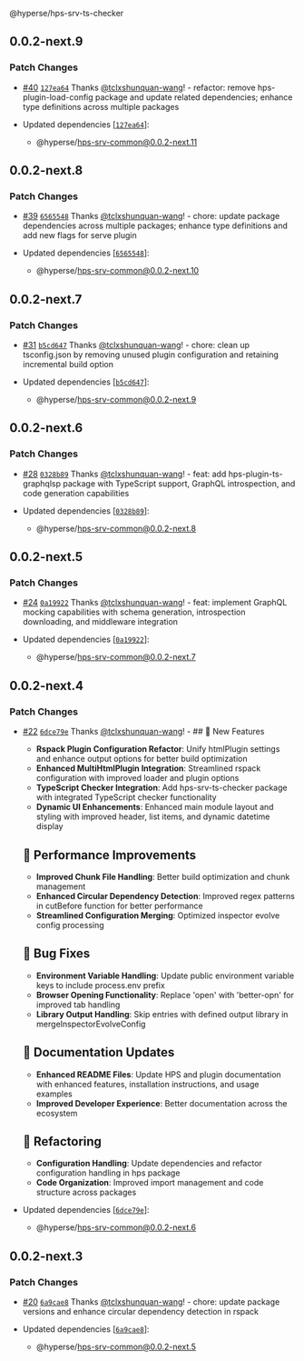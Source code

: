 @hyperse/hps-srv-ts-checker

## 0.0.2-next.9

### Patch Changes

- [#40](https://github.com/hyperse-io/hps/pull/40) [`127ea64`](https://github.com/hyperse-io/hps/commit/127ea644045174924a1a9d68fdd934166ca21735) Thanks [@tclxshunquan-wang](https://github.com/tclxshunquan-wang)! - refactor: remove hps-plugin-load-config package and update related dependencies; enhance type definitions across multiple packages

- Updated dependencies [[`127ea64`](https://github.com/hyperse-io/hps/commit/127ea644045174924a1a9d68fdd934166ca21735)]:
  - @hyperse/hps-srv-common@0.0.2-next.11

## 0.0.2-next.8

### Patch Changes

- [#39](https://github.com/hyperse-io/hps/pull/39) [`6565548`](https://github.com/hyperse-io/hps/commit/6565548923570188524ae1edbf21dd1ff0d67142) Thanks [@tclxshunquan-wang](https://github.com/tclxshunquan-wang)! - chore: update package dependencies across multiple packages; enhance type definitions and add new flags for serve plugin

- Updated dependencies [[`6565548`](https://github.com/hyperse-io/hps/commit/6565548923570188524ae1edbf21dd1ff0d67142)]:
  - @hyperse/hps-srv-common@0.0.2-next.10

## 0.0.2-next.7

### Patch Changes

- [#31](https://github.com/hyperse-io/hps/pull/31) [`b5cd647`](https://github.com/hyperse-io/hps/commit/b5cd6471f97177edd47bbb9fcc525c69883b9b8d) Thanks [@tclxshunquan-wang](https://github.com/tclxshunquan-wang)! - chore: clean up tsconfig.json by removing unused plugin configuration and retaining incremental build option

- Updated dependencies [[`b5cd647`](https://github.com/hyperse-io/hps/commit/b5cd6471f97177edd47bbb9fcc525c69883b9b8d)]:
  - @hyperse/hps-srv-common@0.0.2-next.9

## 0.0.2-next.6

### Patch Changes

- [#28](https://github.com/hyperse-io/hps/pull/28) [`0328b89`](https://github.com/hyperse-io/hps/commit/0328b899cb47aaf51908d7e4ceb83d660088c585) Thanks [@tclxshunquan-wang](https://github.com/tclxshunquan-wang)! - feat: add hps-plugin-ts-graphqlsp package with TypeScript support, GraphQL introspection, and code generation capabilities

- Updated dependencies [[`0328b89`](https://github.com/hyperse-io/hps/commit/0328b899cb47aaf51908d7e4ceb83d660088c585)]:
  - @hyperse/hps-srv-common@0.0.2-next.8

## 0.0.2-next.5

### Patch Changes

- [#24](https://github.com/hyperse-io/hps/pull/24) [`0a19922`](https://github.com/hyperse-io/hps/commit/0a199222465e3cefc9fc9450e9117a234e7f8b24) Thanks [@tclxshunquan-wang](https://github.com/tclxshunquan-wang)! - feat: implement GraphQL mocking capabilities with schema generation, introspection downloading, and middleware integration

- Updated dependencies [[`0a19922`](https://github.com/hyperse-io/hps/commit/0a199222465e3cefc9fc9450e9117a234e7f8b24)]:
  - @hyperse/hps-srv-common@0.0.2-next.7

## 0.0.2-next.4

### Patch Changes

- [#22](https://github.com/hyperse-io/hps/pull/22) [`6dce79e`](https://github.com/hyperse-io/hps/commit/6dce79eff1d14913194ac39f13d3039559144f39) Thanks [@tclxshunquan-wang](https://github.com/tclxshunquan-wang)! - ## 🚀 New Features
  - **Rspack Plugin Configuration Refactor**: Unify htmlPlugin settings and enhance output options for better build optimization
  - **Enhanced MultiHtmlPlugin Integration**: Streamlined rspack configuration with improved loader and plugin options
  - **TypeScript Checker Integration**: Add hps-srv-ts-checker package with integrated TypeScript checker functionality
  - **Dynamic UI Enhancements**: Enhanced main module layout and styling with improved header, list items, and dynamic datetime display

  ## 🔧 Performance Improvements
  - **Improved Chunk File Handling**: Better build optimization and chunk management
  - **Enhanced Circular Dependency Detection**: Improved regex patterns in cutBefore function for better performance
  - **Streamlined Configuration Merging**: Optimized inspector evolve config processing

  ## 🐞 Bug Fixes
  - **Environment Variable Handling**: Update public environment variable keys to include process.env prefix
  - **Browser Opening Functionality**: Replace 'open' with 'better-opn' for improved tab handling
  - **Library Output Handling**: Skip entries with defined output library in mergeInspectorEvolveConfig

  ## 📖 Documentation Updates
  - **Enhanced README Files**: Update HPS and plugin documentation with enhanced features, installation instructions, and usage examples
  - **Improved Developer Experience**: Better documentation across the ecosystem

  ## 🔨 Refactoring
  - **Configuration Handling**: Update dependencies and refactor configuration handling in hps package
  - **Code Organization**: Improved import management and code structure across packages

- Updated dependencies [[`6dce79e`](https://github.com/hyperse-io/hps/commit/6dce79eff1d14913194ac39f13d3039559144f39)]:
  - @hyperse/hps-srv-common@0.0.2-next.6

## 0.0.2-next.3

### Patch Changes

- [#20](https://github.com/hyperse-io/hps/pull/20) [`6a9cae8`](https://github.com/hyperse-io/hps/commit/6a9cae817150b0d2f123da6dcf04f8b310935450) Thanks [@tclxshunquan-wang](https://github.com/tclxshunquan-wang)! - chore: update package versions and enhance circular dependency detection in rspack

- Updated dependencies [[`6a9cae8`](https://github.com/hyperse-io/hps/commit/6a9cae817150b0d2f123da6dcf04f8b310935450)]:
  - @hyperse/hps-srv-common@0.0.2-next.5
